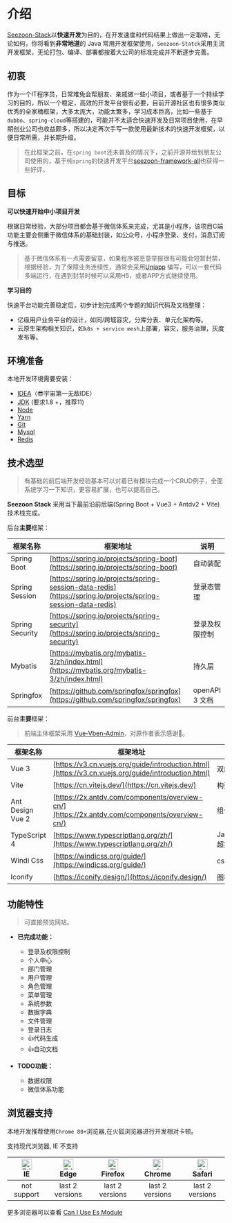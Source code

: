 # 介绍

[Seezoon-Stack](https://github.com/734839030/seezoon-stack)以**快速开发**为目的，在开发速度和代码结果上做出一定取啥，无论如何，你将看到**非常地道**的 Java 常用开发框架使用，`Seezoon-Statck`采用主流开发框架，无论打包、编译、部署都按着大公司的标准完成并不断逐步完善。

## 初衷

作为一个IT程序员，日常难免会帮朋友、亲戚做一些小项目，或者基于一个持续学习的目的，所以一个稳定，高效的开发平台很有必要，目前开源社区也有很多类似优秀的全家桶框架，大多太庞大，功能太繁多，学习成本巨高，比如一些基于`dubbo`、`spring-cloud`等搭建的，可能并不太适合快速开发及日常项目使用，在早期创业公司也收益颇多，所以决定再次手写一款使用最新技术的快速开发框架，以便日常所需，并长期升级。

>  在此框架之前，在`spring boot`还未普及的情况下，之前开源并给到朋友公司使用的，基于纯`spring`的快速开发平台[seezoon-framework-all](https://gitee.com/huangdf/seezoon-framework-all)也获得一些好评。

## 目标

**可以快速开始中小项目开发**

根据日常经验，大部分项目都会基于微信体系来完成，尤其是小程序，该项目C端功能主要会侧重于微信体系的基础封装，如公众号，小程序登录、支付，消息订阅与推送。

> 基于微信体系有一点需要留意，如果程序被恶意举报很有可能会短暂封禁，根据经验，为了保障业务连续性，通常会采用[Uniapp](https://uniapp.dcloud.io/) 编写，可以一套代码多端运行，在遇到封禁时候可以采用H5，或者APP方式继续使用。



**学习目的**

快速平台功能完善稳定后，初步计划完成两个专题的知识代码及文档整理：

- 亿级用户业务平台的设计，如同/跨城容灾，分库分表、单元化架构等。
- 云原生架构相关知识，如`k8s + service mesh`上部署，容灾，服务治理，灰度发布等。



## 环境准备

本地开发环境需要安装：

- [IDEA](https://www.jetbrains.com/idea/)（😎宇宙第一无敌IDE）
- [JDK](http://jdk.java.net/archive/) (要求1.8 +，推荐11)
- [Node](https://nodejs.org/zh-cn/download/)
- [Yarn](https://yarnpkg.com/getting-started/install)
- [Git](https://git-scm.com/downloads)
- [Mysql](https://dev.mysql.com/downloads/mysql/)
- [Redis](https://redis.io/download)

## 技术选型

> 有基础的前后端开发经验基本可以对着已有模块完成一个CRUD例子，全面系统学习一下知识，更容易扩展，也可以提高自己。

**Seezoon Stack** 采用当下最前沿前后端(Spring Boot + Vue3 + Antdv2 + Vite)技术栈完成。

后台**主要**框架：

| 框架名称        | 框架地址                                                     | 说明           |
| --------------- | ------------------------------------------------------------ | -------------- |
| Spring Boot     | [https://spring.io/projects/spring-boot](https://spring.io/projects/spring-boot) | 自动装配       |
| Spring Session  | [https://spring.io/projects/spring-session-data-redis](https://spring.io/projects/spring-session-data-redis) | 登录态管理     |
| Spring Security | [https://spring.io/projects/spring-security](https://spring.io/projects/spring-security) | 登录及权限控制 |
| Mybatis         | [https://mybatis.org/mybatis-3/zh/index.html](https://mybatis.org/mybatis-3/zh/index.html) | 持久层         |
| Springfox       | [https://github.com/springfox/springfox](https://github.com/springfox/springfox) | openAPI 3 文档 |

前台**主要**框架：

> 前端主体框架采用  [Vue-Vben-Admin](https://github.com/anncwb/vue-vben-admin)，对原作者表示感谢🙏。

| 框架名称         | 框架地址                                                     | 说明            |
| ---------------- | ------------------------------------------------------------ | --------------- |
| Vue 3            | [https://v3.cn.vuejs.org/guide/introduction.html](https://v3.cn.vuejs.org/guide/introduction.html) | 双向绑定        |
| Vite             | [https://cn.vitejs.dev/](https://cn.vitejs.dev/)             | 构建工具        |
| Ant Design Vue 2 | [https://2x.antdv.com/components/overview-cn/](https://2x.antdv.com/components/overview-cn/) | 组件            |
| TypeScript 4     | [https://www.typescriptlang.org/zh/](https://www.typescriptlang.org/zh/) | JavaScript 超集 |
| Windi Css        | [https://windicss.org/guide/](https://windicss.org/guide/)   | css 辅助类      |
| Iconify          | [https://iconify.design/](https://iconify.design/)           | 图标库          |

## 功能特性

> 可直接预览网站。

- **已完成功能：**

  - 登录及权限控制
  - 个人中心
  - 部门管理
  - 用户管理
  - 角色管理
  - 菜单管理
  - 系统参数
  - 数据字典
  - 文件管理
  - 登录日志
  - 👍代码生成
  - 👍自动文档

- **TODO功能：**

  - 数据权限
  - 微信体系功能

  







## 浏览器支持

本地开发推荐使用`Chrome 80+`浏览器,在火狐浏览器进行开发相对卡顿。

支持现代浏览器, IE 不支持

| [<img src="https://raw.githubusercontent.com/alrra/browser-logos/master/src/edge/edge_48x48.png" alt=" Edge" width="24px" height="24px" />](http://godban.github.io/browsers-support-badges/)</br>IE | [<img src="https://raw.githubusercontent.com/alrra/browser-logos/master/src/edge/edge_48x48.png" alt=" Edge" width="24px" height="24px" />](http://godban.github.io/browsers-support-badges/)</br>Edge | [<img src="https://raw.githubusercontent.com/alrra/browser-logos/master/src/firefox/firefox_48x48.png" alt="Firefox" width="24px" height="24px" />](http://godban.github.io/browsers-support-badges/)</br>Firefox | [<img src="https://raw.githubusercontent.com/alrra/browser-logos/master/src/chrome/chrome_48x48.png" alt="Chrome" width="24px" height="24px" />](http://godban.github.io/browsers-support-badges/)</br>Chrome | [<img src="https://raw.githubusercontent.com/alrra/browser-logos/master/src/safari/safari_48x48.png" alt="Safari" width="24px" height="24px" />](http://godban.github.io/browsers-support-badges/)</br>Safari |
| :----------------------------------------------------------: | :----------------------------------------------------------: | :----------------------------------------------------------: | :----------------------------------------------------------: | :----------------------------------------------------------: |
|                         not support                          |                       last 2 versions                        |                       last 2 versions                        |                       last 2 versions                        |                       last 2 versions                        |

更多浏览器可以查看 [Can I Use Es Module](https://caniuse.com/?search=ES%20Module)

